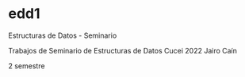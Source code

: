 # edd1
Estructuras de Datos - Seminario


Trabajos de Seminario de Estructuras de Datos
Cucei 2022
Jairo Caín

2 semestre
